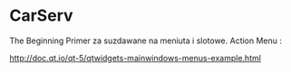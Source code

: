 # CarServ
The Beginning
Primer za suzdawane na meniuta i slotowe. Action Menu : 

http://doc.qt.io/qt-5/qtwidgets-mainwindows-menus-example.html

